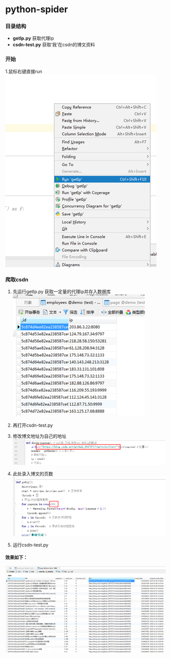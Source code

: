 # python-spider

### 目录结构
* **getIp.py** 获取代理ip
* **csdn-test.py** 获取‘我’在csdn的博文资料


### 开始
1.鼠标右键直接run  
![](src/img/run.png)


### 爬取csdn
1. 先运行getIp.py 获取一定量的代理ip并存入数据库  
![](src/img/csdn-ip.png)

2. 再打开csdn-test.py

3. 修改博文地址为自己的地址
![](src/img/csdn-change-link.png)

4. 此处录入博文的页数
![](src/img/csdn-page.png)

5. 运行csdn-test.py

#### 效果如下：
![](src/img/csdn-save.png)

